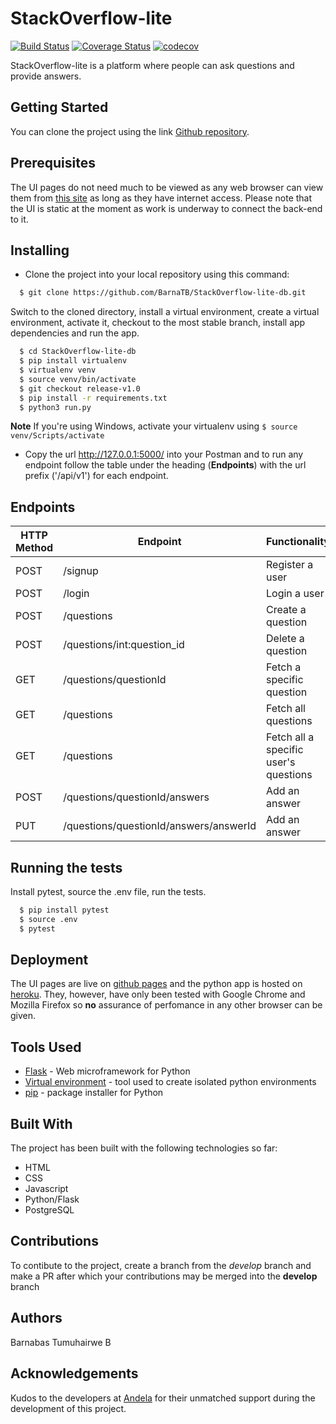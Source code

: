# StackOverflow-lite

[![Build Status](https://travis-ci.org/BarnaTB/StackOverflow-lite-db.svg?branch=ft-api)](https://travis-ci.org/BarnaTB/StackOverflow-lite-db) [![Coverage Status](https://coveralls.io/repos/github/BarnaTB/StackOverflow-lite-db/badge.svg?branch=ft-api)](https://coveralls.io/github/BarnaTB/StackOverflow-lite-db?branch=ft-api) [![codecov](https://codecov.io/gh/BarnaTB/StackOverflow-lite-db/branch/ft-api/graph/badge.svg)](https://codecov.io/gh/BarnaTB/StackOverflow-lite-db)

StackOverflow-lite is a platform where people can ask questions and provide answers.

## Getting Started

You can clone the project using the link [Github repository](https://github.com/BarnaTB/StackOverflow-lite-db.git).

## Prerequisites

The UI pages do not need much to be viewed as any web browser can view them from [this site](https://barnatb.github.io/StackOverflow-lite/) as long as they have internet access. Please note that the UI is static at the moment as work is underway to connect the back-end to it.

## Installing

* Clone the project into your local repository using this command:

```sh
  $ git clone https://github.com/BarnaTB/StackOverflow-lite-db.git
  ```
  Switch to the cloned directory, install a virtual environment, create a virtual environment, activate it, checkout to the most stable branch, install app dependencies and run the app.
  ```sh
    $ cd StackOverflow-lite-db
    $ pip install virtualenv
    $ virtualenv venv
    $ source venv/bin/activate
    $ git checkout release-v1.0
    $ pip install -r requirements.txt
    $ python3 run.py
```
**Note** If you're using Windows, activate your virtualenv using `` $ source venv/Scripts/activate ``
* Copy the url http://127.0.0.1:5000/ into your Postman and to run any endpoint follow the table under the heading (**Endpoints**) with the url prefix ('/api/v1') for each endpoint.

## Endpoints
HTTP Method | Endpoint | Functionality | Parameters | Protected
----------- | -------- | ------------- | ---------- | ---------
POST | /signup | Register a user| None | False
POST | /login | Login a user | None | False
POST | /questions | Create a question | None | True
POST | /questions/int:question_id | Delete a question | question_id | True
GET | /questions/questionId | Fetch a specific question | question_id | True
GET | /questions | Fetch all questions | None | True
GET | /questions | Fetch all a specific user's questions | None | True
POST | /questions/questionId/answers | Add an answer | question_id | True
PUT | /questions/questionId/answers/answerId | Add an answer | question_id, answer_id | True

## Running the tests

Install pytest, source the .env file, run the tests.
```sh
  $ pip install pytest
  $ source .env
  $ pytest
  ```

## Deployment

The UI pages are live on [github pages](https://barnatb.github.io/StackOverflow-lite/) and the python app is hosted on [heroku](https://stackoverflo.herokuapp.com/). They, however, have only been tested with Google Chrome and Mozilla Firefox so **no** assurance of perfomance in any other browser can be given.

## Tools Used

* [Flask](http://flask.pocoo.org/) - Web microframework for Python
* [Virtual environment](https://virtualenv.pypa.io/en/stable/) - tool used to create isolated python environments
* [pip](https://pip.pypa.io/en/stable/) - package installer for Python

## Built With

The project has been built with the following technologies so far:

* HTML
* CSS
* Javascript
* Python/Flask
* PostgreSQL

## Contributions

To contibute to the project, create a branch from the *develop* branch and make a PR after which your contributions may be merged into the **develop** branch

## Authors

Barnabas Tumuhairwe B

## Acknowledgements

Kudos to the developers at [Andela](https://andela.com) for their unmatched support during the development of this project.
